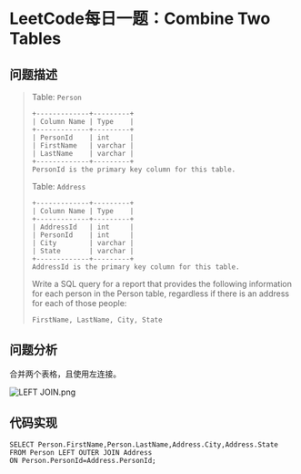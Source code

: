 # LeetCode每日一题：Combine Two Tables

## 问题描述

> Table: `Person`
>
> ```
> +-------------+---------+
> | Column Name | Type    |
> +-------------+---------+
> | PersonId    | int     |
> | FirstName   | varchar |
> | LastName    | varchar |
> +-------------+---------+
> PersonId is the primary key column for this table.
>
> ```
>
> Table: `Address`
>
> ```
> +-------------+---------+
> | Column Name | Type    |
> +-------------+---------+
> | AddressId   | int     |
> | PersonId    | int     |
> | City        | varchar |
> | State       | varchar |
> +-------------+---------+
> AddressId is the primary key column for this table.
> ```
>
> Write a SQL query for a report that provides the following information for each person in the Person table, regardless if there is an address for each of those people:
>
> ```
> FirstName, LastName, City, State
> ```

## 问题分析

合并两个表格，且使用左连接。


![LEFT JOIN.png](http://upload-images.jianshu.io/upload_images/2210250-a7a7ed7ef5c927e3.png?imageMogr2/auto-orient/strip%7CimageView2/2/w/1240)

## 代码实现

```MySQL
SELECT Person.FirstName,Person.LastName,Address.City,Address.State
FROM Person LEFT OUTER JOIN Address
ON Person.PersonId=Address.PersonId;
```